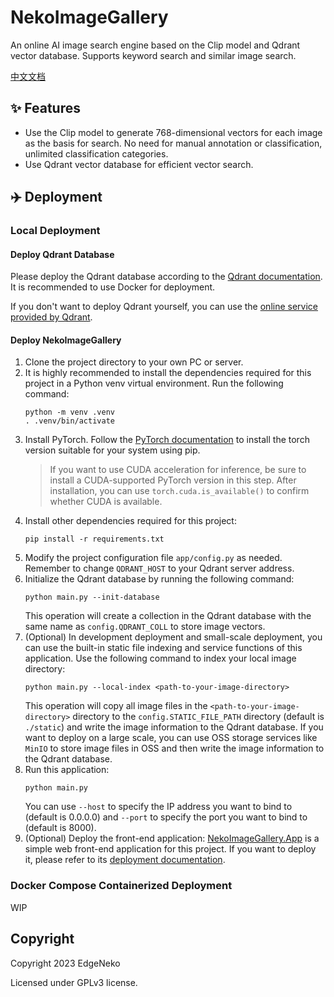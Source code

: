 # NekoImageGallery

An online AI image search engine based on the Clip model and Qdrant vector database. Supports keyword search and similar image search.

[中文文档](readme_cn.md)

## ✨ Features

- Use the Clip model to generate 768-dimensional vectors for each image as the basis for search. No need for manual annotation or classification, unlimited classification categories.
- Use Qdrant vector database for efficient vector search.

## ✈️ Deployment

### Local Deployment
#### Deploy Qdrant Database

Please deploy the Qdrant database according to the [Qdrant documentation](https://qdrant.tech/documentation/quick-start/). It is recommended to use Docker for deployment.

If you don't want to deploy Qdrant yourself, you can use the [online service provided by Qdrant](https://qdrant.tech/documentation/cloud/).

#### Deploy NekoImageGallery
1. Clone the project directory to your own PC or server.
2. It is highly recommended to install the dependencies required for this project in a Python venv virtual environment. Run the following command:
    ```shell
    python -m venv .venv
    . .venv/bin/activate
    ```
3. Install PyTorch. Follow the [PyTorch documentation](https://pytorch.org/get-started/locally/) to install the torch version suitable for your system using pip.
   > If you want to use CUDA acceleration for inference, be sure to install a CUDA-supported PyTorch version in this step. After installation, you can use `torch.cuda.is_available()` to confirm whether CUDA is available.
4. Install other dependencies required for this project:
    ```shell
    pip install -r requirements.txt
    ```
5. Modify the project configuration file `app/config.py` as needed. Remember to change `QDRANT_HOST` to your Qdrant server address.
6. Initialize the Qdrant database by running the following command:
    ```shell
    python main.py --init-database
    ```
   This operation will create a collection in the Qdrant database with the same name as `config.QDRANT_COLL` to store image vectors.
7. (Optional) In development deployment and small-scale deployment, you can use the built-in static file indexing and service functions of this application. Use the following command to index your local image directory:
    ```shell
   python main.py --local-index <path-to-your-image-directory>
    ```
   This operation will copy all image files in the `<path-to-your-image-directory>` directory to the `config.STATIC_FILE_PATH` directory (default is `./static`) and write the image information to the Qdrant database.
   If you want to deploy on a large scale, you can use OSS storage services like `MinIO` to store image files in OSS and then write the image information to the Qdrant database.
8. Run this application:
    ```shell
    python main.py
    ```
   You can use `--host` to specify the IP address you want to bind to (default is 0.0.0.0) and `--port` to specify the port you want to bind to (default is 8000).
9. (Optional) Deploy the front-end application: [NekoImageGallery.App](https://github.com/hv0905/NekoImageGallery.App) is a simple web front-end application for this project. If you want to deploy it, please refer to its [deployment documentation](https://github.com/hv0905/NekoImageGallery.App).

### Docker Compose Containerized Deployment

WIP

## Copyright

Copyright 2023 EdgeNeko

Licensed under GPLv3 license.